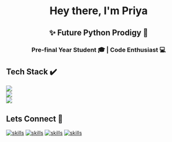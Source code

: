 <h1 align="center">Hey there, I'm Priya</h1>
<h2 align="center">✨ Future Python Prodigy 🐍</h2>
<h3 align="center">Pre-final Year Student 🎓 | Code Enthusiast 💻</h3>

## Tech Stack ✔️
<p>
  <a href="https://skillicons.dev">
    <img src="https://skillicons.dev/icons?i=python,c,java" /><br>
    <img src="https://skillicons.dev/icons?i=html,css,bootstrap" /><br>
    <img src="https://skillicons.dev/icons?i=mysql,wordpress" /><br>
  </a>
</p>

## Lets Connect 🤝
[![skills](https://skillicons.dev/icons?i=linkedin)](www.linkedin.com/in/priya-parthasarthi-a5429b257)
[![skills](https://skillicons.dev/icons?i=github)]((https://github.com/PriyaP15))
[![skills](https://skillicons.dev/icons?i=instagram)](https://www.instagram.com)
[![skills](https://skillicons.dev/icons?i=vscode)](https://www.instagram.com)

<!--
**PriyaP15/PriyaP15** is a ✨ _special_ ✨ repository because its `README.md` (this file) appears on your GitHub profile.

Here are some ideas to get you started:

- 🔭 I’m currently working on ...
- 🌱 I’m currently learning ...
- 👯 I’m looking to collaborate on ...
- 🤔 I’m looking for help with ...
- 💬 Ask me about ...
- 📫 How to reach me: ...
- 😄 Pronouns: ...
- ⚡ Fun fact: ...
-->
